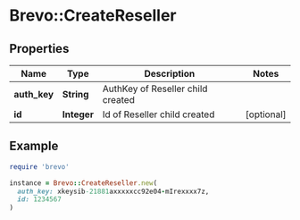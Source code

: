 # Brevo::CreateReseller

## Properties

| Name | Type | Description | Notes |
| ---- | ---- | ----------- | ----- |
| **auth_key** | **String** | AuthKey of Reseller child created |  |
| **id** | **Integer** | Id of Reseller child created | [optional] |

## Example

```ruby
require 'brevo'

instance = Brevo::CreateReseller.new(
  auth_key: xkeysib-21881axxxxxcc92e04-mIrexxxx7z,
  id: 1234567
)
```

